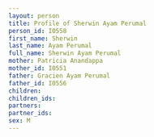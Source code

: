 ```yaml
---
layout: person
title: Profile of Sherwin Ayam Perumal
person_id: I0558
first_name: Sherwin
last_name: Ayam Perumal
full_name: Sherwin Ayam Perumal
mother: Patricia Anandappa
mother_id: I0551
father: Gracien Ayam Perumal
father_id: I0556
children:
children_ids:
partners:
partner_ids:
sex: M
---
```


